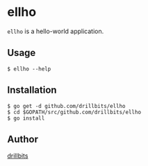 ellho
=====

`ellho` is a hello-world application.

## Usage

```
$ ellho --help
```

## Installation

```
$ go get -d github.com/drillbits/ellho
$ cd $GOPATH/src/github.com/drillbits/ellho
$ go install
```

## Author

[drillbits](https://github.com/drillbits)
